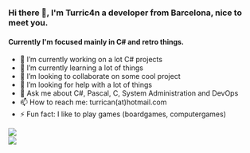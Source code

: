 ### Hi there 👋, I'm Turric4n a developer from Barcelona, nice to meet you. 
#### Currently I'm focused mainly in C# and retro things.

- 🔭 I’m currently working on a lot C# projects
- 🌱 I’m currently learning a lot of things
- 👯 I’m looking to collaborate on some cool project
- 🤔 I’m looking for help with a lot of things
- 💬 Ask me about C#, Pascal, C, System Administration and DevOps
- 📫 How to reach me: turrican(at)hotmail.com
- ⚡ Fun fact: I like to play games (boardgames, computergames)


<img align="left" src="https://github-readme-stats.vercel.app/api?username=turric4n&theme=github_dark&show_icons=true&hide_title=true&hide_border=true"><br>
<img align="left" src="https://github-readme-stats.vercel.app/api/top-langs/?username=turric4n&langs_count=6&layout=compact&theme=github_dark&hide_title=true&hide_border=true">


<!--
**turric4n/turric4n** is a ✨ _special_ ✨ repository because its `README.md` (this file) appears on your GitHub profile.


-->
